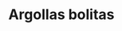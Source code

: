 ---
title: Argollas bolitas
date: 
draft: false

# descripcion
description : Argollitas pasandes en plata 925. Precio por par.

materials: 

color: 

dimensions: Diámetro 2 cm

code: 01-11-0897

type: "Aros"

categories: []

price: $1.910,00

price_eftvo: $1.625,00

# Images
# first image will be shown in the product page
images:
  # - image: "images/path_to_image"
  # La ubicacion de las imagenes es imagenes/Aros/Aros.Argollas/01-11-0897-argollas-bolitas
  - image: "./images/aros/argollas/01-11-0897-argollas-bolitas_a.jpg"
  - image: "./images/aros/argollas/01-11-0897-argollas-bolitas_b.jpg"
  - image: "./images/aros/argollas/01-11-0897-argollas-bolitas_c.jpg"
---